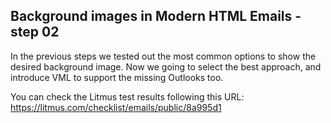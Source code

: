 ## Background images in Modern HTML Emails - step 02

In the previous steps we tested out the most common options to show the desired background image. Now we going to select the best approach, and introduce VML to support the missing Outlooks too.

You can check the Litmus test results following this URL:
https://litmus.com/checklist/emails/public/8a995d1
